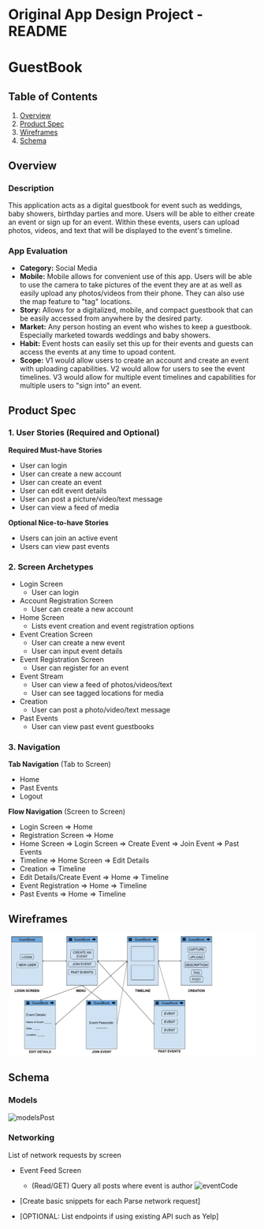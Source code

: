 
Original App Design Project - README
===

# GuestBook

## Table of Contents
1. [Overview](#Overview)
1. [Product Spec](#Product-Spec)
1. [Wireframes](#Wireframes)
2. [Schema](#Schema)

## Overview
### Description
This application acts as a digital guestbook for event such as weddings, baby showers, birthday parties and more.
Users will be able to either create an event or sign up for an event. Within these events, users can upload photos,
videos, and text that will be displayed to the event's timeline.

### App Evaluation
- **Category:** Social Media
- **Mobile:** Mobile allows for convenient use of this app. Users will be able to use the camera to take pictures
	      of the event they are at as well as easily upload any photos/videos from their phone. They can also use
	      the map feature to "tag" locations.
- **Story:** Allows for a digitalized, mobile, and compact guestbook that can be easily accessed from anywhere by the
             desired party.
- **Market:** Any person hosting an event who wishes to keep a guestbook. Especially marketed towards weddings and 
              baby showers.
- **Habit:** Event hosts can easily set this up for their events and guests can access the events at any time to upoad content.
- **Scope:** V1 would allow users to create an account and create an event with uploading capabilities. V2 would allow for users to
             see the event timelines. V3 would allow for multiple event timelines and capabilities for multiple users to "sign into" an event.

## Product Spec

### 1. User Stories (Required and Optional)

**Required Must-have Stories**

* User can login
* User can create a new account
* User can create an event
* User can edit event details
* User can post a picture/video/text message
* User can view a feed of media

**Optional Nice-to-have Stories**

* Users can join an active event
* Users can view past events

### 2. Screen Archetypes

* Login Screen
   * User can login
* Account Registration Screen
   * User can create a new account
* Home Screen
   * Lists event creation and event registration options
* Event Creation Screen
   * User can create a new event
   * User can input event details
* Event Registration Screen
   * User can register for an event
* Event Stream
   * User can view a feed of photos/videos/text
   * User can see tagged locations for media
* Creation
   * User can post a photo/video/text message
* Past Events
   * User can view past event guestbooks

### 3. Navigation

**Tab Navigation** (Tab to Screen)

* Home
* Past Events
* Logout

**Flow Navigation** (Screen to Screen)

* Login Screen
   => Home
* Registration Screen
   => Home
* Home Screen
   => Login Screen
   => Create Event
   => Join Event
   => Past Events
* Timeline
   => Home Screen
   => Edit Details
* Creation
   => Timeline
* Edit Details/Create Event
   => Home
   => Timeline
* Event Registration
   => Home
   => Timeline
* Past Events
   => Home
   => Timeline

## Wireframes
<img src="GuestBook_Wireframe.jpg" width=600>


## Schema 
### Models
![modelsPost](https://user-images.githubusercontent.com/50221165/113947380-612fc380-97bf-11eb-8697-f68e089b0263.png)


### Networking
List of network requests by screen
- Event Feed Screen
  - (Read/GET) Query all posts where event is author
  ![eventCode](https://user-images.githubusercontent.com/50221165/114090159-ea043900-986b-11eb-9292-223e8e34a243.png)
  

- [Create basic snippets for each Parse network request]
- [OPTIONAL: List endpoints if using existing API such as Yelp]
